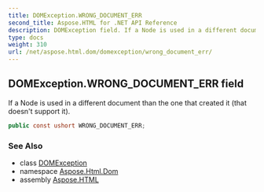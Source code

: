 ```yaml
---
title: DOMException.WRONG_DOCUMENT_ERR
second_title: Aspose.HTML for .NET API Reference
description: DOMException field. If a Node is used in a different document than the one that created it that doesnt support it
type: docs
weight: 310
url: /net/aspose.html.dom/domexception/wrong_document_err/
---
```

## DOMException.WRONG_DOCUMENT_ERR field

If a Node is used in a different document than the one that created it (that doesn't support it).

```csharp
public const ushort WRONG_DOCUMENT_ERR;
```

### See Also

* class [DOMException](../)
* namespace [Aspose.Html.Dom](../../../aspose.html.dom/)
* assembly [Aspose.HTML](../../../)
